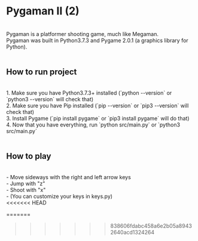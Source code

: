 # Pygaman II (2)
<br>
Pygaman is a platformer shooting game, much like Megaman.<br>
Pygaman was built in Python3.7.3 and Pygame 2.0.1 (a graphics library for Python). <br>
<br>

## How to run project

<br>
1. Make sure you have Python3.7.3+ installed (`python --version` or `python3 --version` will check that)<br>
2. Make sure you have Pip installed (`pip --version` or `pip3 --version` will check that)<br>
3. Install Pygame (`pip install pygame` or `pip3 install pygame` will do that)<br>
4. Now that you have everything, run `python src/main.py` or `python3 src/main.py`<br>
<br>

## How to play

<br>
- Move sideways with the right and left arrow keys<br>
- Jump with "z"<br>
- Shoot with "x"<br>
- (You can customize your keys in keys.py)<br>
<<<<<<< HEAD

=======
>>>>>>> 838606fdabc458a6e2b05a89432640acd1324264
